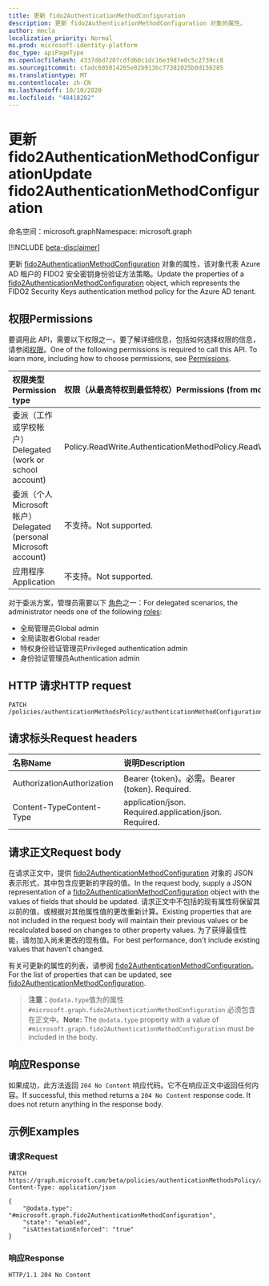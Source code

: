 ```yaml
---
title: 更新 fido2AuthenticationMethodConfiguration
description: 更新 fido2AuthenticationMethodConfiguration 对象的属性。
author: mmcla
localization_priority: Normal
ms.prod: microsoft-identity-platform
doc_type: apiPageType
ms.openlocfilehash: 4337d6d7207cdfd60c1dc16e39d7e0c5c2739cc8
ms.sourcegitcommit: cfadc605014265e02b913bc77382025b0d156285
ms.translationtype: MT
ms.contentlocale: zh-CN
ms.lasthandoff: 10/10/2020
ms.locfileid: "48418202"
---
```

# <a name="update-fido2authenticationmethodconfiguration"></a><span data-ttu-id="d97c1-103">更新 fido2AuthenticationMethodConfiguration</span><span class="sxs-lookup"><span data-stu-id="d97c1-103">Update fido2AuthenticationMethodConfiguration</span></span>
<span data-ttu-id="d97c1-104">命名空间：microsoft.graph</span><span class="sxs-lookup"><span data-stu-id="d97c1-104">Namespace: microsoft.graph</span></span>

[!INCLUDE [beta-disclaimer](../../includes/beta-disclaimer.md)]

<span data-ttu-id="d97c1-105">更新 [fido2AuthenticationMethodConfiguration](../resources/fido2authenticationmethodconfiguration.md) 对象的属性，该对象代表 Azure AD 租户的 FIDO2 安全密钥身份验证方法策略。</span><span class="sxs-lookup"><span data-stu-id="d97c1-105">Update the properties of a [fido2AuthenticationMethodConfiguration](../resources/fido2authenticationmethodconfiguration.md) object, which represents the FIDO2 Security Keys authentication method policy for the Azure AD tenant.</span></span>

## <a name="permissions"></a><span data-ttu-id="d97c1-106">权限</span><span class="sxs-lookup"><span data-stu-id="d97c1-106">Permissions</span></span>
<span data-ttu-id="d97c1-p101">要调用此 API，需要以下权限之一。要了解详细信息，包括如何选择权限的信息，请参阅[权限](/graph/permissions-reference)。</span><span class="sxs-lookup"><span data-stu-id="d97c1-p101">One of the following permissions is required to call this API. To learn more, including how to choose permissions, see [Permissions](/graph/permissions-reference).</span></span>

|<span data-ttu-id="d97c1-109">权限类型</span><span class="sxs-lookup"><span data-stu-id="d97c1-109">Permission type</span></span>|<span data-ttu-id="d97c1-110">权限（从最高特权到最低特权）</span><span class="sxs-lookup"><span data-stu-id="d97c1-110">Permissions (from most to least privileged)</span></span>|
|:---|:---|
|<span data-ttu-id="d97c1-111">委派（工作或学校帐户）</span><span class="sxs-lookup"><span data-stu-id="d97c1-111">Delegated (work or school account)</span></span>|<span data-ttu-id="d97c1-112">Policy.ReadWrite.AuthenticationMethod</span><span class="sxs-lookup"><span data-stu-id="d97c1-112">Policy.ReadWrite.AuthenticationMethod</span></span>|
|<span data-ttu-id="d97c1-113">委派（个人 Microsoft 帐户）</span><span class="sxs-lookup"><span data-stu-id="d97c1-113">Delegated (personal Microsoft account)</span></span>|<span data-ttu-id="d97c1-114">不支持。</span><span class="sxs-lookup"><span data-stu-id="d97c1-114">Not supported.</span></span>|
|<span data-ttu-id="d97c1-115">应用程序</span><span class="sxs-lookup"><span data-stu-id="d97c1-115">Application</span></span>|<span data-ttu-id="d97c1-116">不支持。</span><span class="sxs-lookup"><span data-stu-id="d97c1-116">Not supported.</span></span>|

<span data-ttu-id="d97c1-117">对于委派方案，管理员需要以下 [角色](/azure/active-directory/users-groups-roles/directory-assign-admin-roles#available-roles)之一：</span><span class="sxs-lookup"><span data-stu-id="d97c1-117">For delegated scenarios, the administrator needs one of the following [roles](/azure/active-directory/users-groups-roles/directory-assign-admin-roles#available-roles):</span></span>

* <span data-ttu-id="d97c1-118">全局管理员</span><span class="sxs-lookup"><span data-stu-id="d97c1-118">Global admin</span></span>
* <span data-ttu-id="d97c1-119">全局读取者</span><span class="sxs-lookup"><span data-stu-id="d97c1-119">Global reader</span></span>
* <span data-ttu-id="d97c1-120">特权身份验证管理员</span><span class="sxs-lookup"><span data-stu-id="d97c1-120">Privileged authentication admin</span></span>
* <span data-ttu-id="d97c1-121">身份验证管理员</span><span class="sxs-lookup"><span data-stu-id="d97c1-121">Authentication admin</span></span>

## <a name="http-request"></a><span data-ttu-id="d97c1-122">HTTP 请求</span><span class="sxs-lookup"><span data-stu-id="d97c1-122">HTTP request</span></span>

<!-- {
  "blockType": "ignored"
}
-->
``` http
PATCH /policies/authenticationMethodsPolicy/authenticationMethodConfigurations/fido2
```

## <a name="request-headers"></a><span data-ttu-id="d97c1-123">请求标头</span><span class="sxs-lookup"><span data-stu-id="d97c1-123">Request headers</span></span>
|<span data-ttu-id="d97c1-124">名称</span><span class="sxs-lookup"><span data-stu-id="d97c1-124">Name</span></span>|<span data-ttu-id="d97c1-125">说明</span><span class="sxs-lookup"><span data-stu-id="d97c1-125">Description</span></span>|
|:---|:---|
|<span data-ttu-id="d97c1-126">Authorization</span><span class="sxs-lookup"><span data-stu-id="d97c1-126">Authorization</span></span>|<span data-ttu-id="d97c1-p102">Bearer {token}。必需。</span><span class="sxs-lookup"><span data-stu-id="d97c1-p102">Bearer {token}. Required.</span></span>|
|<span data-ttu-id="d97c1-129">Content-Type</span><span class="sxs-lookup"><span data-stu-id="d97c1-129">Content-Type</span></span>|<span data-ttu-id="d97c1-p103">application/json. Required.</span><span class="sxs-lookup"><span data-stu-id="d97c1-p103">application/json. Required.</span></span>|

## <a name="request-body"></a><span data-ttu-id="d97c1-132">请求正文</span><span class="sxs-lookup"><span data-stu-id="d97c1-132">Request body</span></span>
<span data-ttu-id="d97c1-133">在请求正文中，提供 [fido2AuthenticationMethodConfiguration](../resources/fido2authenticationmethodconfiguration.md) 对象的 JSON 表示形式，其中包含应更新的字段的值。</span><span class="sxs-lookup"><span data-stu-id="d97c1-133">In the request body, supply a JSON representation of a [fido2AuthenticationMethodConfiguration](../resources/fido2authenticationmethodconfiguration.md) object with the values of fields that should be updated.</span></span> <span data-ttu-id="d97c1-134">请求正文中不包括的现有属性将保留其以前的值，或根据对其他属性值的更改重新计算。</span><span class="sxs-lookup"><span data-stu-id="d97c1-134">Existing properties that are not included in the request body will maintain their previous values or be recalculated based on changes to other property values.</span></span> <span data-ttu-id="d97c1-135">为了获得最佳性能，请勿加入尚未更改的现有值。</span><span class="sxs-lookup"><span data-stu-id="d97c1-135">For best performance, don't include existing values that haven't changed.</span></span>

<span data-ttu-id="d97c1-136">有关可更新的属性的列表，请参阅 [fido2AuthenticationMethodConfiguration](../resources/fido2authenticationmethodconfiguration.md)。</span><span class="sxs-lookup"><span data-stu-id="d97c1-136">For the list of properties that can be updated, see [fido2AuthenticationMethodConfiguration](../resources/fido2authenticationmethodconfiguration.md).</span></span>

><span data-ttu-id="d97c1-137">**注意：**`@odata.type`值为的属性 `#microsoft.graph.fido2AuthenticationMethodConfiguration` 必须包含在正文中。</span><span class="sxs-lookup"><span data-stu-id="d97c1-137">**Note:** The `@odata.type` property with a value of `#microsoft.graph.fido2AuthenticationMethodConfiguration` must be included in the body.</span></span>


## <a name="response"></a><span data-ttu-id="d97c1-138">响应</span><span class="sxs-lookup"><span data-stu-id="d97c1-138">Response</span></span>

<span data-ttu-id="d97c1-p105">如果成功，此方法返回 `204 No Content` 响应代码。它不在响应正文中返回任何内容。</span><span class="sxs-lookup"><span data-stu-id="d97c1-p105">If successful, this method returns a `204 No Content` response code. It does not return anything in the response body.</span></span>

## <a name="examples"></a><span data-ttu-id="d97c1-141">示例</span><span class="sxs-lookup"><span data-stu-id="d97c1-141">Examples</span></span>

### <a name="request"></a><span data-ttu-id="d97c1-142">请求</span><span class="sxs-lookup"><span data-stu-id="d97c1-142">Request</span></span>
<!-- {
  "blockType": "request",
  "name": "update_fido2authenticationmethodconfiguration"
}
-->
``` http
PATCH https://graph.microsoft.com/beta/policies/authenticationMethodsPolicy/authenticationMethodConfigurations/fido2
Content-Type: application/json

{
    "@odata.type": "#microsoft.graph.fido2AuthenticationMethodConfiguration",
    "state": "enabled",
    "isAttestationEnforced": "true"
}
```


### <a name="response"></a><span data-ttu-id="d97c1-143">响应</span><span class="sxs-lookup"><span data-stu-id="d97c1-143">Response</span></span>
<!-- {
  "blockType": "response",
  "truncated": true
}
-->
``` http
HTTP/1.1 204 No Content
```

